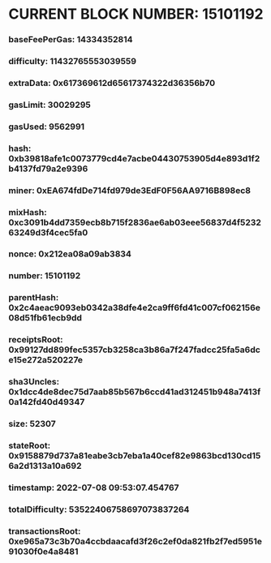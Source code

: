 # CURRENT BLOCK NUMBER: 15101192

### baseFeePerGas: 14334352814
### difficulty: 11432765553039559
### extraData: 0x617369612d65617374322d36356b70
### gasLimit: 30029295
### gasUsed: 9562991
### hash: 0xb39818afe1c0073779cd4e7acbe04430753905d4e893d1f2b4137fd79a2e9396
### miner: 0xEA674fdDe714fd979de3EdF0F56AA9716B898ec8
### mixHash: 0xc3091b4dd7359ecb8b715f2836ae6ab03eee56837d4f523263249d3f4cec5fa0
### nonce: 0x212ea08a09ab3834
### number: 15101192
### parentHash: 0x2c4aeac9093eb0342a38dfe4e2ca9ff6fd41c007cf062156e08d51fb61ecb9dd
### receiptsRoot: 0x99127dd899fec5357cb3258ca3b86a7f247fadcc25fa5a6dce15e272a520227e
### sha3Uncles: 0x1dcc4de8dec75d7aab85b567b6ccd41ad312451b948a7413f0a142fd40d49347
### size: 52307
### stateRoot: 0x9158879d737a81eabe3cb7eba1a40cef82e9863bcd130cd156a2d1313a10a692
### timestamp: 2022-07-08 09:53:07.454767
### totalDifficulty: 53522406758697073837264
### transactionsRoot: 0xe965a73c3b70a4ccbdaacafd3f26c2ef0da821fb2f7ed5951e91030f0e4a8481
